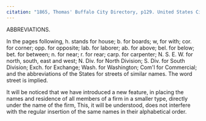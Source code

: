 ```yaml
---
citation: "1865, Thomas' Buffalo City Directory, p129. United States City and Business Directories, ca. 1749 - ca. 1990, database, familysearch.org."
---
```


ABBREVIATIONS. 

In the pages following, h. stands for house; b. for boards; w, for with; cor. for corner; opp. for opposite; lab. for laborer; ab. for above; bel. for below; bet. for between; n. for near; r. for rear; carp. for carpenter; N. S. E. W. for north, south, east and west; N. Div. for North Division; S. Div. for South Division; Exch. for Exchange; Wash. for Washington; Com'l for Commercial; and the abbreviations of the States for streets of similar names. The word street is implied. 

It will be noticed that we have introduced a new feature, in placing the names and residence of all members of a firm in a smaller type, directly under the name of the firm, This, it will be understood, does not interfere with the regular insertion of the same names in their alphabetical order. 



